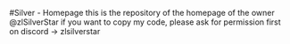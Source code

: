 #Silver - Homepage
this is the repository of the homepage of the owner @zlSilverStar
if you want to copy my code, please ask for permission first on discord -> zlsilverstar